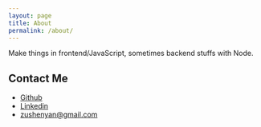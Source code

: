```yaml
---
layout: page
title: About
permalink: /about/
---
```


Make things in frontend/JavaScript, sometimes backend stuffs with Node.

Contact Me
---

- [Github](https://github.com/zushenyan)
- [Linkedin](tw.linkedin.com/in/zushenyan)
- zushenyan@gmail.com
